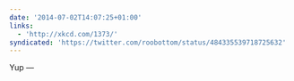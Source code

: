 ```yaml
---
date: '2014-07-02T14:07:25+01:00'
links:
  - 'http://xkcd.com/1373/'
syndicated: 'https://twitter.com/roobottom/status/484335539718725632'
---
```

Yup — 
